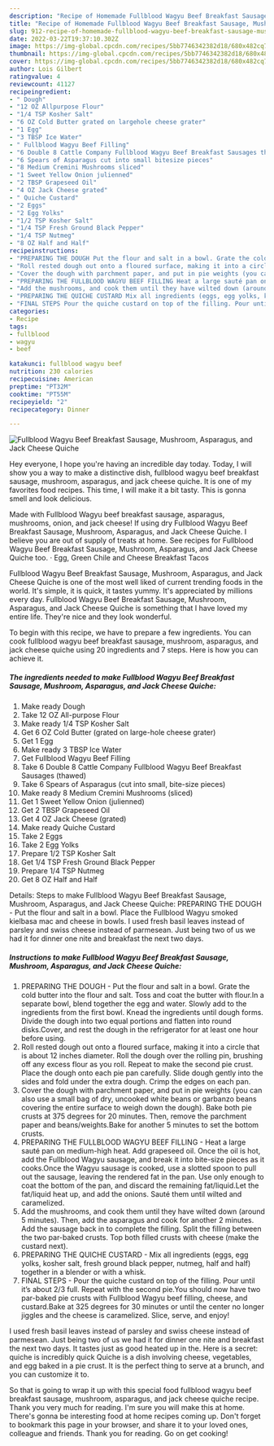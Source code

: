 ```yaml
---
description: "Recipe of Homemade Fullblood Wagyu Beef Breakfast Sausage, Mushroom, Asparagus, and Jack Cheese Quiche"
title: "Recipe of Homemade Fullblood Wagyu Beef Breakfast Sausage, Mushroom, Asparagus, and Jack Cheese Quiche"
slug: 912-recipe-of-homemade-fullblood-wagyu-beef-breakfast-sausage-mushroom-asparagus-and-jack-cheese-quiche
date: 2022-03-22T19:37:10.302Z
image: https://img-global.cpcdn.com/recipes/5bb7746342382d18/680x482cq70/fullblood-wagyu-beef-breakfast-sausage-mushroom-asparagus-and-jack-cheese-quiche-recipe-main-photo.jpg
thumbnail: https://img-global.cpcdn.com/recipes/5bb7746342382d18/680x482cq70/fullblood-wagyu-beef-breakfast-sausage-mushroom-asparagus-and-jack-cheese-quiche-recipe-main-photo.jpg
cover: https://img-global.cpcdn.com/recipes/5bb7746342382d18/680x482cq70/fullblood-wagyu-beef-breakfast-sausage-mushroom-asparagus-and-jack-cheese-quiche-recipe-main-photo.jpg
author: Lois Gilbert
ratingvalue: 4
reviewcount: 41127
recipeingredient:
- " Dough"
- "12 OZ Allpurpose Flour"
- "1/4 TSP Kosher Salt"
- "6 OZ Cold Butter grated on largehole cheese grater"
- "1 Egg"
- "3 TBSP Ice Water"
- " Fullblood Wagyu Beef Filling"
- "6 Double 8 Cattle Company Fullblood Wagyu Beef Breakfast Sausages thawed"
- "6 Spears of Asparagus cut into small bitesize pieces"
- "8 Medium Cremini Mushrooms sliced"
- "1 Sweet Yellow Onion julienned"
- "2 TBSP Grapeseed Oil"
- "4 OZ Jack Cheese grated"
- " Quiche Custard"
- "2 Eggs"
- "2 Egg Yolks"
- "1/2 TSP Kosher Salt"
- "1/4 TSP Fresh Ground Black Pepper"
- "1/4 TSP Nutmeg"
- "8 OZ Half and Half"
recipeinstructions:
- "PREPARING THE DOUGH Put the flour and salt in a bowl. Grate the cold butter into the flour and salt. Toss and coat the butter with flour.In a separate bowl, blend together the egg and water. Slowly add to the ingredients from the first bowl. Knead the ingredients until dough forms. Divide the dough into two equal portions and flatten into round disks.Cover, and rest the dough in the refrigerator for at least one hour before using."
- "Roll rested dough out onto a floured surface, making it into a circle that is about 12 inches diameter. Roll the dough over the rolling pin, brushing off any excess flour as you roll. Repeat to make the second pie crust. Place the dough onto each pie pan carefully. Slide dough gently into the sides and fold under the extra dough. Crimp the edges on each pan."
- "Cover the dough with parchment paper, and put in pie weights (you can also use a small bag of dry, uncooked white beans or garbanzo beans covering the entire surface to weigh down the dough). Bake both pie crusts at 375 degrees for 20 minutes. Then, remove the parchment paper and beans/weights.Bake for another 5 minutes to set the bottom crusts."
- "PREPARING THE FULLBLOOD WAGYU BEEF FILLING Heat a large sauté pan on medium-high heat. Add grapeseed oil. Once the oil is hot, add the Fullblood Wagyu sausage, and break it into bite-size pieces as it cooks.Once the Wagyu sausage is cooked, use a slotted spoon to pull out the sausage, leaving the rendered fat in the pan. Use only enough to coat the bottom of the pan, and discard the remaining fat/liquid.Let the fat/liquid heat up, and add the onions. Sauté them until wilted and caramelized."
- "Add the mushrooms, and cook them until they have wilted down (around 5 minutes). Then, add the asparagus and cook for another 2 minutes. Add the sausage back in to complete the filling. Split the filling between the two par-baked crusts. Top both filled crusts with cheese (make the custard next)."
- "PREPARING THE QUICHE CUSTARD Mix all ingredients (eggs, egg yolks, kosher salt, fresh ground black pepper, nutmeg, half and half) together in a blender or with a whisk."
- "FINAL STEPS Pour the quiche custard on top of the filling. Pour until it’s about 2/3 full. Repeat with the second pie.You should now have two par-baked pie crusts with Fullblood Wagyu beef filling, cheese, and custard.Bake at 325 degrees for 30 minutes or until the center no longer jiggles and the cheese is caramelized. Slice, serve, and enjoy!"
categories:
- Recipe
tags:
- fullblood
- wagyu
- beef

katakunci: fullblood wagyu beef 
nutrition: 230 calories
recipecuisine: American
preptime: "PT32M"
cooktime: "PT55M"
recipeyield: "2"
recipecategory: Dinner

---
```



![Fullblood Wagyu Beef Breakfast Sausage, Mushroom, Asparagus, and Jack Cheese Quiche](https://img-global.cpcdn.com/recipes/5bb7746342382d18/680x482cq70/fullblood-wagyu-beef-breakfast-sausage-mushroom-asparagus-and-jack-cheese-quiche-recipe-main-photo.jpg)

Hey everyone, I hope you're having an incredible day today. Today, I will show you a way to make a distinctive dish, fullblood wagyu beef breakfast sausage, mushroom, asparagus, and jack cheese quiche. It is one of my favorites food recipes. This time, I will make it a bit tasty. This is gonna smell and look delicious.

Made with Fullblood Wagyu beef breakfast sausage, asparagus, mushrooms, onion, and jack cheese! If using dry Fullblood Wagyu Beef Breakfast Sausage, Mushroom, Asparagus, and Jack Cheese Quiche. I believe you are out of supply of treats at home. See recipes for Fullblood Wagyu Beef Breakfast Sausage, Mushroom, Asparagus, and Jack Cheese Quiche too. · Egg, Green Chile and Cheese Breakfast Tacos

Fullblood Wagyu Beef Breakfast Sausage, Mushroom, Asparagus, and Jack Cheese Quiche is one of the most well liked of current trending foods in the world. It's simple, it is quick, it tastes yummy. It's appreciated by millions every day. Fullblood Wagyu Beef Breakfast Sausage, Mushroom, Asparagus, and Jack Cheese Quiche is something that I have loved my entire life. They're nice and they look wonderful.


To begin with this recipe, we have to prepare a few ingredients. You can cook fullblood wagyu beef breakfast sausage, mushroom, asparagus, and jack cheese quiche using 20 ingredients and 7 steps. Here is how you can achieve it.

<!--inarticleads1-->

##### The ingredients needed to make Fullblood Wagyu Beef Breakfast Sausage, Mushroom, Asparagus, and Jack Cheese Quiche:

1. Make ready  Dough
1. Take 12 OZ All-purpose Flour
1. Make ready 1/4 TSP Kosher Salt
1. Get 6 OZ Cold Butter (grated on large-hole cheese grater)
1. Get 1 Egg
1. Make ready 3 TBSP Ice Water
1. Get  Fullblood Wagyu Beef Filling
1. Take 6 Double 8 Cattle Company Fullblood Wagyu Beef Breakfast Sausages (thawed)
1. Take 6 Spears of Asparagus (cut into small, bite-size pieces)
1. Make ready 8 Medium Cremini Mushrooms (sliced)
1. Get 1 Sweet Yellow Onion (julienned)
1. Get 2 TBSP Grapeseed Oil
1. Get 4 OZ Jack Cheese (grated)
1. Make ready  Quiche Custard
1. Take 2 Eggs
1. Take 2 Egg Yolks
1. Prepare 1/2 TSP Kosher Salt
1. Get 1/4 TSP Fresh Ground Black Pepper
1. Prepare 1/4 TSP Nutmeg
1. Get 8 OZ Half and Half


Details: Steps to make Fullblood Wagyu Beef Breakfast Sausage, Mushroom, Asparagus, and Jack Cheese Quiche: PREPARING THE DOUGH - Put the flour and salt in a bowl. Place the Fullblood Wagyu smoked kielbasa mac and cheese in bowls. I used fresh basil leaves instead of parsley and swiss cheese instead of parmesean. Just being two of us we had it for dinner one nite and breakfast the next two days. 

<!--inarticleads2-->

##### Instructions to make Fullblood Wagyu Beef Breakfast Sausage, Mushroom, Asparagus, and Jack Cheese Quiche:

1. PREPARING THE DOUGH - Put the flour and salt in a bowl. Grate the cold butter into the flour and salt. Toss and coat the butter with flour.In a separate bowl, blend together the egg and water. Slowly add to the ingredients from the first bowl. Knead the ingredients until dough forms. Divide the dough into two equal portions and flatten into round disks.Cover, and rest the dough in the refrigerator for at least one hour before using.
1. Roll rested dough out onto a floured surface, making it into a circle that is about 12 inches diameter. Roll the dough over the rolling pin, brushing off any excess flour as you roll. Repeat to make the second pie crust. Place the dough onto each pie pan carefully. Slide dough gently into the sides and fold under the extra dough. Crimp the edges on each pan.
1. Cover the dough with parchment paper, and put in pie weights (you can also use a small bag of dry, uncooked white beans or garbanzo beans covering the entire surface to weigh down the dough). Bake both pie crusts at 375 degrees for 20 minutes. Then, remove the parchment paper and beans/weights.Bake for another 5 minutes to set the bottom crusts.
1. PREPARING THE FULLBLOOD WAGYU BEEF FILLING - Heat a large sauté pan on medium-high heat. Add grapeseed oil. Once the oil is hot, add the Fullblood Wagyu sausage, and break it into bite-size pieces as it cooks.Once the Wagyu sausage is cooked, use a slotted spoon to pull out the sausage, leaving the rendered fat in the pan. Use only enough to coat the bottom of the pan, and discard the remaining fat/liquid.Let the fat/liquid heat up, and add the onions. Sauté them until wilted and caramelized.
1. Add the mushrooms, and cook them until they have wilted down (around 5 minutes). Then, add the asparagus and cook for another 2 minutes. Add the sausage back in to complete the filling. Split the filling between the two par-baked crusts. Top both filled crusts with cheese (make the custard next).
1. PREPARING THE QUICHE CUSTARD - Mix all ingredients (eggs, egg yolks, kosher salt, fresh ground black pepper, nutmeg, half and half) together in a blender or with a whisk.
1. FINAL STEPS - Pour the quiche custard on top of the filling. Pour until it’s about 2/3 full. Repeat with the second pie.You should now have two par-baked pie crusts with Fullblood Wagyu beef filling, cheese, and custard.Bake at 325 degrees for 30 minutes or until the center no longer jiggles and the cheese is caramelized. Slice, serve, and enjoy!


I used fresh basil leaves instead of parsley and swiss cheese instead of parmesean. Just being two of us we had it for dinner one nite and breakfast the next two days. It tastes just as good heated up in the. Here is a secret: quiche is incredibly quick Quiche is a dish involving cheese, vegetables, and egg baked in a pie crust. It is the perfect thing to serve at a brunch, and you can customize it to. 

So that is going to wrap it up with this special food fullblood wagyu beef breakfast sausage, mushroom, asparagus, and jack cheese quiche recipe. Thank you very much for reading. I'm sure you will make this at home. There's gonna be interesting food at home recipes coming up. Don't forget to bookmark this page in your browser, and share it to your loved ones, colleague and friends. Thank you for reading. Go on get cooking!
